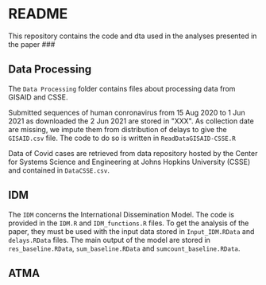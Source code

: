 # README

This repository contains the code and dta used in the analyses presented in the paper ###

## Data Processing

The `Data Processing` folder contains files about processing data from GISAID and CSSE. 

Submitted sequences of human conronavirus from 15 Aug 2020 to 1 Jun 2021 as downloaded the 2 Jun 2021 are stored in "XXX". As collection date are missing, we impute them from distribution of delays to give the `GISAID.csv` file. The code to do so is written in `ReadDataGISAID-CSSE.R`

Data of Covid cases are retrieved from data repository hosted by the Center for Systems Science and Engineering at Johns Hopkins University (CSSE) and contained in `DataCSSE.csv`.

## IDM

The `IDM` concerns the International Dissemination Model. The code is provided in the `IDM.R` and `IDM_functions.R` files. To get the analysis of the paper, they must be used with the input data stored in `Input_IDM.RData` and `delays.RData` files.
The main output of the model are stored in `res_baseline.RData`, `sum_baseline.RData` and `sumcount_baseline.RData`.

## ATMA



